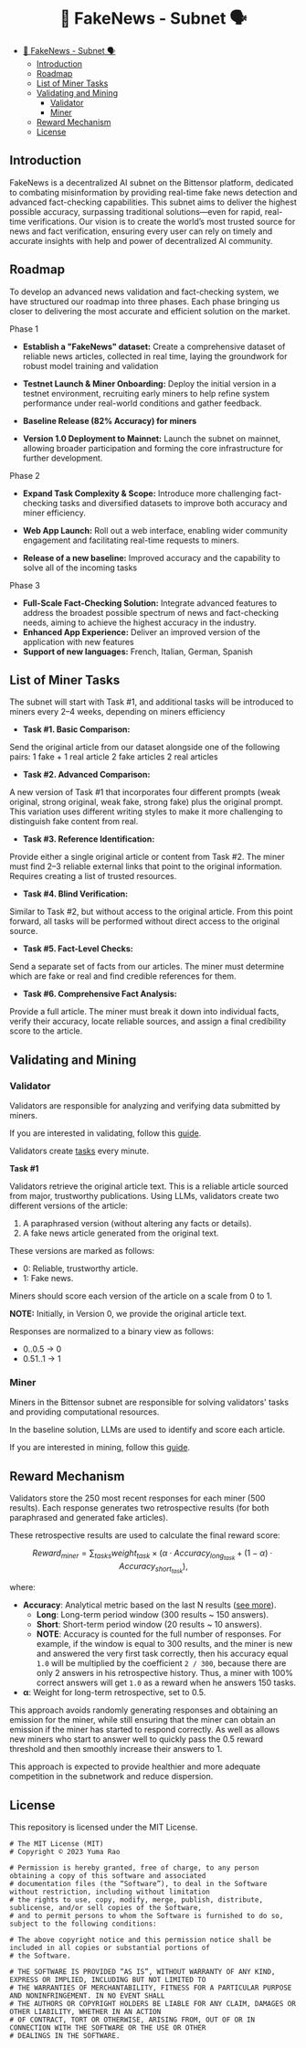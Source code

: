 # <h1 align="center">📰 FakeNews - Subnet 🗣️</h1> 

- [📰 FakeNews - Subnet 🗣️](#-fakenews---subnet-️)
  - [Introduction](#introduction)
  - [Roadmap](#roadmap)
  - [List of Miner Tasks](#list-of-miner-tasks)
  - [Validating and Mining](#validating-and-mining)
    - [Validator](#validator)
    - [Miner](#miner)
  - [Reward Mechanism](#reward-mechanism)
  - [License](#license)

## Introduction

FakeNews is a decentralized AI subnet on the Bittensor platform, dedicated to combating misinformation by providing real-time fake news detection and advanced fact-checking capabilities. This subnet aims to deliver the highest possible accuracy, surpassing traditional solutions—even for rapid, real-time verifications. Our vision is to create the world’s most trusted source for news and fact verification, ensuring every user can rely on timely and accurate insights with help and power of decentralized AI community. 

## Roadmap
To develop an advanced news validation and fact-checking system, we have structured our roadmap into three phases. Each phase bringing us closer to delivering the most accurate and efficient solution on the market.

Phase 1
- **Establish a "FakeNews" dataset:** Create a comprehensive dataset of reliable news articles, collected in real time, laying the groundwork for robust model training and validation

- **Testnet Launch & Miner Onboarding:**
Deploy the initial version in a testnet environment, recruiting early miners to help refine system performance under real-world conditions and gather feedback.

- **Baseline Release (82% Accuracy) for miners**


- **Version 1.0 Deployment to Mainnet:**
Launch the subnet on mainnet, allowing broader participation and forming the core infrastructure for further development.

Phase 2
- **Expand Task Complexity & Scope:**
Introduce more challenging fact-checking tasks and diversified datasets to improve both accuracy and miner efficiency.

- **Web App Launch:**
Roll out a web interface, enabling wider community engagement and facilitating real-time requests to miners.
- **Release of a new baseline:**
Improved accuracy and the capability to solve all of the incoming tasks

Phase 3
- **Full-Scale Fact-Checking Solution:**
Integrate advanced features to address the broadest possible spectrum of news and fact-checking needs, aiming to achieve the highest accuracy in the industry.
- **Enhanced App Experience:**
Deliver an improved version of the application with new features
- **Support of new languages:** French, Italian, German, Spanish


## List of Miner Tasks
The subnet will start with Task #1, and additional tasks will be introduced to miners every 2–4 weeks, depending on miners efficiency


- **Task #1. Basic Comparison:**

Send the original article from our dataset alongside one of the following pairs:
1 fake + 1 real article
2 fake articles
2 real articles


- **Task #2. Advanced Comparison:**

A new version of Task #1 that incorporates four different prompts (weak original, strong original, weak fake, strong fake) plus the original prompt.
This variation uses different writing styles to make it more challenging to distinguish fake content from real.


- **Task #3. Reference Identification:**

Provide either a single original article or content from Task #2.
The miner must find 2–3 reliable external links that point to the original information.
Requires creating a list of trusted resources.


- **Task #4. Blind Verification:**

Similar to Task #2, but without access to the original article.
From this point forward, all tasks will be performed without direct access to the original source.


- **Task #5. Fact-Level Checks:**

Send a separate set of facts from our articles.
The miner must determine which are fake or real and find credible references for them.


- **Task #6. Comprehensive Fact Analysis:**

Provide a full article.
The miner must break it down into individual facts, verify their accuracy, locate reliable sources, and assign a final credibility score to the article.

## Validating and Mining

### Validator

Validators are responsible for analyzing and verifying data submitted by miners.

If you are interested in validating, follow this [guide](docs/VALIDATOR.md).

Validators create [tasks](#tasks) every minute.


**Task #1**

Validators retrieve the original article text. This is a reliable article sourced from major, trustworthy publications. Using LLMs, validators create two different versions of the article:
1. A paraphrased version (without altering any facts or details).
2. A fake news article generated from the original text.

These versions are marked as follows:
- 0: Reliable, trustworthy article.
- 1: Fake news.

Miners should score each version of the article on a scale from 0 to 1. 

**NOTE:** Initially, in Version 0, we provide the original article text.

Responses are normalized to a binary view as follows:
- 0..0.5 → 0
- 0.51..1 → 1

### Miner

Miners in the Bittensor subnet are responsible for solving validators' tasks and providing computational resources.

In the baseline solution, LLMs are used to identify and score each article.

If you are interested in mining, follow this [guide](docs/MINER.md).

## Reward Mechanism

Validators store the 250 most recent responses for each miner (500 results). Each response generates two retrospective results (for both paraphrased and generated fake articles).

These retrospective results are used to calculate the final reward score:

$$ 
Reward_{miner} = \sum_{tasks} weight_{task} \times (\alpha \cdot Accuracy_{long_{task}} + (1 - \alpha) \cdot Accuracy_{short_{task}}),
$$

where:

- **Accuracy**: Analytical metric based on the last N results ([see more](https://scikit-learn.org/1.5/modules/generated/sklearn.metrics.accuracy_score.html)). 
  - **Long**: Long-term period window (300 results ~ 150 answers).
  - **Short**: Short-term period window (20 results ~ 10 answers).
  - **NOTE**: Accuracy is counted for the full number of responses. For example, if the window is equal to 300 results, and the miner is new and answered the very first task correctly, then his accuracy equal `1.0` will be multiplied by the coefficient `2 / 300`, because there are only 2 answers in his retrospective history. Thus, a miner with 100% correct answers will get `1.0` as a reward when he answers 150 tasks.
- **α**: Weight for long-term retrospective, set to 0.5.

This approach avoids randomly generating responses and obtaining an emission for the miner, while still ensuring that the miner can obtain an emission if the miner has started to respond correctly. As well as allows new miners who start to answer well to quickly pass the 0.5 reward threshold and then smoothly increase their answers to 1.

This approach is expected to provide healthier and more adequate competition in the subnetwork and reduce dispersion.

## License

This repository is licensed under the MIT License.

```text
# The MIT License (MIT)
# Copyright © 2023 Yuma Rao

# Permission is hereby granted, free of charge, to any person obtaining a copy of this software and associated
# documentation files (the “Software”), to deal in the Software without restriction, including without limitation
# the rights to use, copy, modify, merge, publish, distribute, sublicense, and/or sell copies of the Software,
# and to permit persons to whom the Software is furnished to do so, subject to the following conditions:

# The above copyright notice and this permission notice shall be included in all copies or substantial portions of
# the Software.

# THE SOFTWARE IS PROVIDED “AS IS”, WITHOUT WARRANTY OF ANY KIND, EXPRESS OR IMPLIED, INCLUDING BUT NOT LIMITED TO
# THE WARRANTIES OF MERCHANTABILITY, FITNESS FOR A PARTICULAR PURPOSE AND NONINFRINGEMENT. IN NO EVENT SHALL
# THE AUTHORS OR COPYRIGHT HOLDERS BE LIABLE FOR ANY CLAIM, DAMAGES OR OTHER LIABILITY, WHETHER IN AN ACTION
# OF CONTRACT, TORT OR OTHERWISE, ARISING FROM, OUT OF OR IN CONNECTION WITH THE SOFTWARE OR THE USE OR OTHER
# DEALINGS IN THE SOFTWARE.
```
